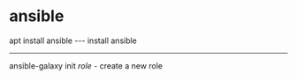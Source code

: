 # ansible

apt install ansible --- install ansible

------

ansible-galaxy init *role* - create a new role
